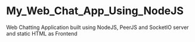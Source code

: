 # My_Web_Chat_App_Using_NodeJS
Web Chatting Application built using NodeJS, PeerJS and SocketIO server and static HTML as Frontend 
